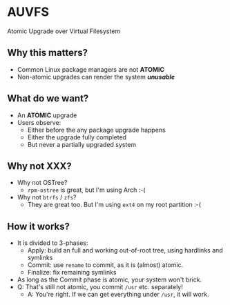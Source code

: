 # AUVFS

Atomic Upgrade over Virtual Filesystem

## Why this matters?
- Common Linux package managers are not **ATOMIC**
- Non-atomic upgrades can render the system ***unusable***


## What do we want?
- An **ATOMIC** upgrade
- Users observe:
    - Either before the any package upgrade happens
    - Either the upgrade fully completed
    - But never a partially upgraded system


## Why not XXX?
- Why not OSTree?
  - `rpm-ostree` is great, but I'm using Arch :-(
- Why not `btrfs` / `zfs`?
  - They are great too. But I'm using `ext4` on my root partition :-(


## How it works?
- It is divided to 3-phases:
    - Apply: build an full and working out-of-root tree, using hardlinks and symlinks
    - Commit: use `rename` to commit, as it is (almost) atomic.
    - Finalize: fix remaining symlinks
- As long as the Commit phase is atomic, your system won't brick.
- Q: That's still not atomic, you commit `/usr` etc. separately!
  - A: You're right. If we can get everything under `/usr`, it will work.
